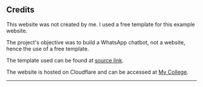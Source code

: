 ## Credits

This website was not created by me. I used a free template for this example website.

The project's objective was to build a WhatsApp chatbot, not a website, hence the use of a free template.

The template used can be found at [source link](https://bootstraplily.com/download-free-school-template-made-with-bootstrap/).

The website is hosted on Cloudflare and can be accessed at [My College](https://mycollege.pages.dev/).

---
